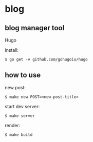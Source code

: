 # blog

## blog manager tool

Hugo

install:

```
$ go get -v github.com/gohugoio/hugo
```

## how to use

new post:
```
$ make new POST=<new-post-title>
```

start dev server:
```
$ make server
```

render:
```
$ make build
```

